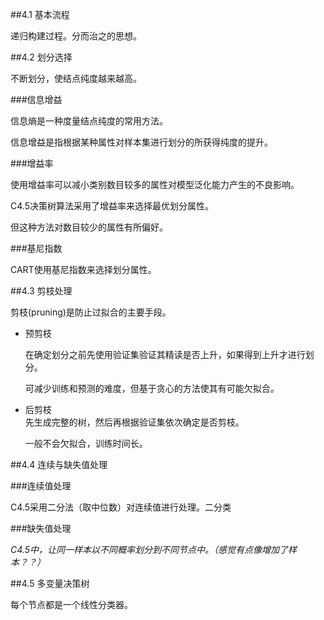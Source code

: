 ##4.1 基本流程

递归构建过程。分而治之的思想。

##4.2 划分选择

不断划分，使结点纯度越来越高。

###信息增益

信息熵是一种度量结点纯度的常用方法。

信息增益是指根据某种属性对样本集进行划分的所获得纯度的提升。

###增益率

使用增益率可以减小类别数目较多的属性对模型泛化能力产生的不良影响。

C4.5决策树算法采用了增益率来选择最优划分属性。

但这种方法对数目较少的属性有所偏好。

###基尼指数

CART使用基尼指数来选择划分属性。

##4.3 剪枝处理

剪枝(pruning)是防止过拟合的主要手段。

* 预剪枝

	在确定划分之前先使用验证集验证其精读是否上升，如果得到上升才进行划分。
	
	可减少训练和预测的难度，但基于贪心的方法使其有可能欠拟合。

* 后剪枝                                                                                                                                                                                                                                                                                                                                                                                                                                                                                                                                                                                                                                                                                                                                                                                                                                                                                                                                                                                                                                                                                                                                                                                                                                                                                                                                                                                                                                                                                                                                                                                                                                                                                                                                                                                                                                   
	先生成完整的树，然后再根据验证集依次确定是否剪枝。

	一般不会欠拟合，训练时间长。

##4.4 连续与缺失值处理

###连续值处理

C4.5采用二分法（取中位数）对连续值进行处理。二分类

###缺失值处理

*C4.5中，让同一样本以不同概率划分到不同节点中。（感觉有点像增加了样本？？）*

##4.5 多变量决策树

每个节点都是一个线性分类器。